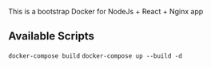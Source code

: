 This is a bootstrap Docker for NodeJs + React + Nginx app

## Available Scripts
```docker-compose build```
```docker-compose up --build -d```
